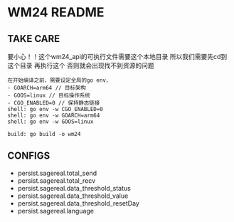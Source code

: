 # WM24 README

## TAKE CARE

要小心！！这个wm24_api的可执行文件需要这个本地目录
所以我们需要先cd到这个目录 再执行这个 否则就会出现找不到资源的问题

``` text
在开始编译之前，需要设定全局的go env，
- GOARCH=arm64 // 目标架构
- GOOS=linux // 目标操作系统
- CGO_ENABLED=0 // 保持静态链接
shell: go env -w CGO_ENABLED=0
shell: go env -w GOARCH=arm64
shell: go env -w GOOS=linux
```

``` text
build: go build -o wm24
```

## CONFIGS

- persist.sagereal.total_send
- persist.sagereal.total_recv
- persist.sagereal.data_threshold_status
- persist.sagereal.data_threshold_value
- persist.sagereal.data_threshold_resetDay
- persist.sagereal.language
